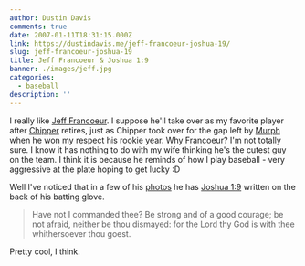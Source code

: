 ```yaml
---
author: Dustin Davis
comments: true
date: 2007-01-11T18:31:15.000Z
link: https://dustindavis.me/jeff-francoeur-joshua-19/
slug: jeff-francoeur-joshua-19
title: Jeff Francoeur & Joshua 1:9
banner: ./images/jeff.jpg
categories:
  - baseball
description: ''
---
```


I really like [Jeff Francoeur](https://en.wikipedia.org/wiki/Jeff_Francoeur). I
suppose he'll take over as my favorite player after
[Chipper](https://en.wikipedia.org/wiki/Chipper_Jones) retires, just as Chipper
took over for the gap left by [Murph](https://en.wikipedia.org/wiki/Dale_Murphy)
when he won my respect his rookie year. Why Francoeur? I'm not totally sure. I
know it has nothing to do with my wife thinking he's the cutest guy on the team.
I think it is because he reminds of how I play baseball - very aggressive at the
plate hoping to get lucky :D

Well I've noticed that in a few of his
[photos](http://atlanta.braves.mlb.com/atl/images/fan_forum/wallpapers/1024x768_atl_francour2.jpg)
he has [Joshua 1:9](http://scriptures.lds.org/en/josh/1/9) written on the back
of his batting glove.

> Have not I commanded thee? Be strong and of a good courage; be not afraid,
> neither be thou dismayed: for the Lord thy God is with thee whithersoever thou
> goest.

Pretty cool, I think.
